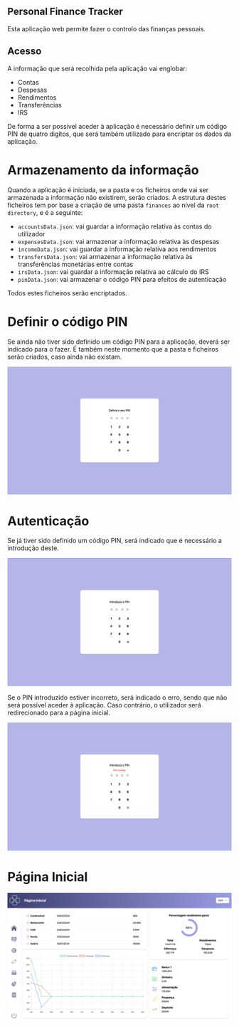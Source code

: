 ## Personal Finance Tracker

Esta aplicação web permite fazer o controlo das finanças pessoais.

## Acesso
A informação que será recolhida pela aplicação vai englobar:
* Contas
* Despesas
* Rendimentos
* Transferências
* IRS

De forma a ser possível aceder à aplicação é necessário definir um código PIN de quatro digítos, que será também utilizado para encriptar os dados da aplicação. 

# Armazenamento da informação
Quando a aplicação é iniciada, se a pasta e os ficheiros onde vai ser armazenada a informação não existirem, serão criados.
A estrutura destes ficheiros tem por base a criação de uma pasta `finances` ao nível da `root directory`, e é a seguinte:
* `accountsData.json`: vai guardar a informação relativa às contas do utilizador
* `expensesData.json`: vai armazenar a informação relativa às despesas
* `incomeData.json`: vai guardar a informação relativa aos rendimentos
* `transfersData.json`: vai armazenar a informação relativa às transferências monetárias entre contas
* `irsData.json`: vai guardar a informação relativa ao cálculo do IRS
* `pinData.json`: vai armazenar o código PIN para efeitos de autenticação

Todos estes ficheiros serão encriptados.

# Definir o código PIN
Se ainda não tiver sido definido um código PIN para a aplicação, deverá ser indicado para o fazer. É também neste momento que a pasta e ficheiros serão criados, caso ainda não existam.

![Definir PIN](prints/define_pin.png)

# Autenticação
Se já tiver sido definido um código PIN, será indicado que é necessário a introdução deste.

![Introduzir PIN](prints/insert_pin.png)

Se o PIN introduzido estiver incorreto, será indicado o erro, sendo que não será possível aceder à aplicação. Caso contrário, o utilizador será redirecionado para a página inicial.

![PIN inválido](prints/error_pin.png)

# Página Inicial

![Alt text](image.png)